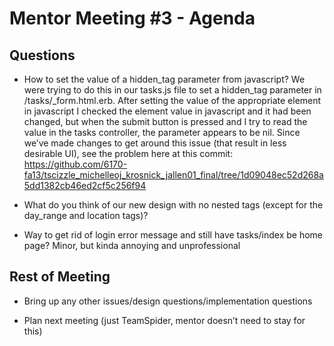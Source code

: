 Mentor Meeting #3 - Agenda
==========================

Questions
---------

+ How to set the value of a hidden_tag parameter from javascript? We were trying to do this in our tasks.js file to set a hidden_tag parameter in /tasks/_form.html.erb. After setting the value of the appropriate element in javascript I checked the element value in javascript and it had been changed, but when the submit button is pressed and I try to read the value in the tasks controller, the parameter appears to be nil.
Since we’ve made changes to get around this issue (that result in less desirable UI), see the problem here at this commit: https://github.com/6170-fa13/tscizzle_michelleoj_krosnick_jallen01_final/tree/1d09048ec52d268a5dd1382cb46ed2cf5c256f94

+ What do you think of our new design with no nested tags (except for the day_range and location tags)?

+ Way to get rid of login error message and still have tasks/index be home page? Minor, but kinda annoying and unprofessional

Rest of Meeting
---------------

+ Bring up any other issues/design questions/implementation questions

+ Plan next meeting (just TeamSpider, mentor doesn’t need to stay for this)
